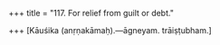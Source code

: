 +++
title = "117. For relief from guilt or debt."

+++
[Kāuśika (anṛṇakāmaḥ).—āgneyam. trāiṣṭubham.]
